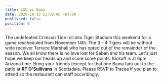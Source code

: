 ```yaml
---
title: LSU vs Bama
date: 2020-10-16 21:09:00 -07:00
published: false
position: 0
---
```


The undefeated Crimson Tide roll into Tiger Stadium this weekend for a game rescheduled from November 14th. The 3 - 4 Tigers will be without wide receiver Terrace Marshall who has opted out of the remainder of the season. We all know there is no love lost for Saban and his team. Let's just hope we keep our heads up and score some points. Kickoff is at 6pm Arizona time. Bring your friends (except for that one Bama fan) out to the patio at **RT O'Sullivans** in Scottsdale. Please RSVP to Tracee if you plan to attend so the restaurant can staff accordingly.
